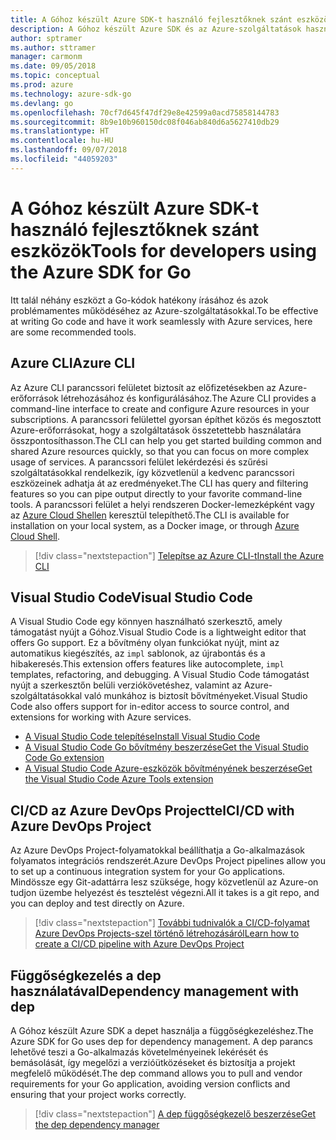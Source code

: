 ```yaml
---
title: A Góhoz készült Azure SDK-t használó fejlesztőknek szánt eszközök
description: A Góhoz készült Azure SDK és az Azure-szolgáltatások használatára szolgáló eszközök
author: sptramer
ms.author: sttramer
manager: carmonm
ms.date: 09/05/2018
ms.topic: conceptual
ms.prod: azure
ms.technology: azure-sdk-go
ms.devlang: go
ms.openlocfilehash: 70cf7d645f47df29e8e42599a0acd75858144783
ms.sourcegitcommit: 8b9e10b960150dc08f046ab840d6a5627410db29
ms.translationtype: HT
ms.contentlocale: hu-HU
ms.lasthandoff: 09/07/2018
ms.locfileid: "44059203"
---
```

# <a name="tools-for-developers-using-the-azure-sdk-for-go"></a><span data-ttu-id="53280-103">A Góhoz készült Azure SDK-t használó fejlesztőknek szánt eszközök</span><span class="sxs-lookup"><span data-stu-id="53280-103">Tools for developers using the Azure SDK for Go</span></span>

<span data-ttu-id="53280-104">Itt talál néhány eszközt a Go-kódok hatékony írásához és azok problémamentes működéséhez az Azure-szolgáltatásokkal.</span><span class="sxs-lookup"><span data-stu-id="53280-104">To be effective at writing Go code and have it work seamlessly with Azure services, here are some recommended tools.</span></span>

## <a name="azure-cli"></a><span data-ttu-id="53280-105">Azure CLI</span><span class="sxs-lookup"><span data-stu-id="53280-105">Azure CLI</span></span>

<span data-ttu-id="53280-106">Az Azure CLI parancssori felületet biztosít az előfizetésekben az Azure-erőforrások létrehozásához és konfigurálásához.</span><span class="sxs-lookup"><span data-stu-id="53280-106">The Azure CLI provides a command-line interface to create and configure Azure resources in your subscriptions.</span></span> <span data-ttu-id="53280-107">A parancssori felülettel gyorsan építhet közös és megosztott Azure-erőforrásokat, hogy a szolgáltatások összetettebb használatára összpontosíthasson.</span><span class="sxs-lookup"><span data-stu-id="53280-107">The CLI can help you get started building common and shared Azure resources quickly, so that you can focus on more complex usage of services.</span></span> <span data-ttu-id="53280-108">A parancssori felület lekérdezési és szűrési szolgáltatásokkal rendelkezik, így közvetlenül a kedvenc parancssori eszközeinek adhatja át az eredményeket.</span><span class="sxs-lookup"><span data-stu-id="53280-108">The CLI has query and filtering features so you can pipe output directly to your favorite command-line tools.</span></span> <span data-ttu-id="53280-109">A parancssori felület a helyi rendszeren Docker-lemezképként vagy az [Azure Cloud Shellen](https://docs.microsoft.com/azure/cloud-shell/overview) keresztül telepíthető.</span><span class="sxs-lookup"><span data-stu-id="53280-109">The CLI is available for installation on your local system, as a Docker image, or through [Azure Cloud Shell](https://docs.microsoft.com/azure/cloud-shell/overview).</span></span>

> [!div class="nextstepaction"]
> [<span data-ttu-id="53280-110">Telepítse az Azure CLI-t</span><span class="sxs-lookup"><span data-stu-id="53280-110">Install the Azure CLI</span></span>](/cli/azure/install-azure-cli)

## <a name="visual-studio-code"></a><span data-ttu-id="53280-111">Visual Studio Code</span><span class="sxs-lookup"><span data-stu-id="53280-111">Visual Studio Code</span></span>

<span data-ttu-id="53280-112">A Visual Studio Code egy könnyen használható szerkesztő, amely támogatást nyújt a Góhoz.</span><span class="sxs-lookup"><span data-stu-id="53280-112">Visual Studio Code is a lightweight editor that offers Go support.</span></span> <span data-ttu-id="53280-113">Ez a bővítmény olyan funkciókat nyújt, mint az automatikus kiegészítés, az `impl` sablonok, az újrabontás és a hibakeresés.</span><span class="sxs-lookup"><span data-stu-id="53280-113">This extension offers features like autocomplete, `impl` templates, refactoring, and debugging.</span></span> <span data-ttu-id="53280-114">A Visual Studio Code támogatást nyújt a szerkesztőn belüli verziókövetéshez, valamint az Azure-szolgáltatásokkal való munkához is biztosít bővítményeket.</span><span class="sxs-lookup"><span data-stu-id="53280-114">Visual Studio Code also offers support for in-editor access to source control, and extensions for working with Azure services.</span></span>

* [<span data-ttu-id="53280-115">A Visual Studio Code telepítése</span><span class="sxs-lookup"><span data-stu-id="53280-115">Install Visual Studio Code</span></span>](https://code.visualstudio.com/Download)
* [<span data-ttu-id="53280-116">A Visual Studio Code Go bővítmény beszerzése</span><span class="sxs-lookup"><span data-stu-id="53280-116">Get the Visual Studio Code Go extension</span></span>](https://code.visualstudio.com/docs/languages/go)
* [<span data-ttu-id="53280-117">A Visual Studio Code Azure-eszközök bővítményének beszerzése</span><span class="sxs-lookup"><span data-stu-id="53280-117">Get the Visual Studio Code Azure Tools extension</span></span>](https://marketplace.visualstudio.com/items?itemName=ms-vscode.vscode-azureextensionpack)

## <a name="cicd-with-azure-devops-project"></a><span data-ttu-id="53280-118">CI/CD az Azure DevOps Projecttel</span><span class="sxs-lookup"><span data-stu-id="53280-118">CI/CD with Azure DevOps Project</span></span>

<span data-ttu-id="53280-119">Az Azure DevOps Project-folyamatokkal beállíthatja a Go-alkalmazások folyamatos integrációs rendszerét.</span><span class="sxs-lookup"><span data-stu-id="53280-119">Azure DevOps Project pipelines allow you to set up a continuous integration system for your Go applications.</span></span> <span data-ttu-id="53280-120">Mindössze egy Git-adattárra lesz szüksége, hogy közvetlenül az Azure-on tudjon üzembe helyezést és tesztelést végezni.</span><span class="sxs-lookup"><span data-stu-id="53280-120">All it takes is a git repo, and you can deploy and test directly on Azure.</span></span>

> [!div class="nextstepaction"]
> [<span data-ttu-id="53280-121">További tudnivalók a CI/CD-folyamat Azure DevOps Projects-szel történő létrehozásáról</span><span class="sxs-lookup"><span data-stu-id="53280-121">Learn how to create a CI/CD pipeline with Azure DevOps Project</span></span>](/azure/devops-project/azure-devops-project-go)

## <a name="dependency-management-with-dep"></a><span data-ttu-id="53280-122">Függőségkezelés a dep használatával</span><span class="sxs-lookup"><span data-stu-id="53280-122">Dependency management with dep</span></span>

<span data-ttu-id="53280-123">A Góhoz készült Azure SDK a depet használja a függőségkezeléshez.</span><span class="sxs-lookup"><span data-stu-id="53280-123">The Azure SDK for Go uses dep for dependency management.</span></span> <span data-ttu-id="53280-124">A dep parancs lehetővé teszi a Go-alkalmazás követelményeinek lekérését és bemásolását, így megelőzi a verzióütközéseket és biztosítja a projekt megfelelő működését.</span><span class="sxs-lookup"><span data-stu-id="53280-124">The dep command allows you to pull and vendor requirements for your Go application, avoiding version conflicts and ensuring that your project works correctly.</span></span>

> [!div class="nextstepaction"]
> [<span data-ttu-id="53280-125">A dep függőségkezelő beszerzése</span><span class="sxs-lookup"><span data-stu-id="53280-125">Get the dep dependency manager</span></span>](https://github.com/golang/dep)
